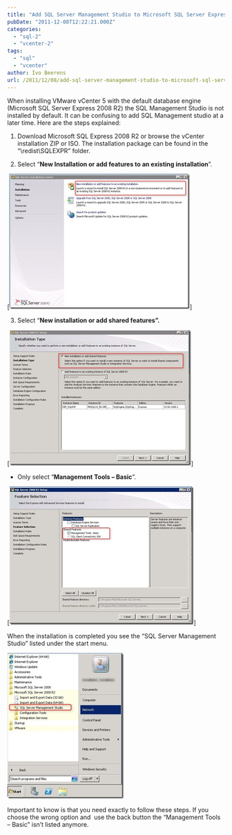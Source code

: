 ```yaml
---
title: "Add SQL Server Management Studio to Microsoft SQL Server Express 2008 R2"
pubDate: "2011-12-08T12:22:21.000Z"
categories: 
  - "sql-2"
  - "vcenter-2"
tags: 
  - "sql"
  - "vcenter"
author: Ivo Beerens
url: /2011/12/08/add-sql-server-management-studio-to-microsoft-sql-server-express-2008-r2/
---
```


When installing VMware vCenter 5 with the default database engine (Microsoft SQL Server Express 2008 R2) the SQL Management Studio is not installed by default. It can be confusing to add SQL Management studio at a later time. Here are the steps explained:

1. Download Microsoft SQL Express 2008 R2 or browse the vCenter installation ZIP or ISO. The installation package can be found in the “\redist\SQLEXPR” folder.

2. Select “**New Installation or add features to an existing installation**”.

[![2011-12-06 13h12_40](images/2011-12-06-13h12_40_thumb.jpg)]

3. Select “**New installation or add shared features”.**

[![2011-12-06 13h14_41](images/2011-12-06-13h14_41_thumb.jpg)]

- Only select “**Management Tools – Basic**”.

[![2011-12-06 13h15_07](images/2011-12-06-13h15_07_thumb.jpg)]

When the installation is completed you see the “SQL Server Management Studio” listed under the start menu.

[![2011-12-06 13h24_54](images/2011-12-06-13h24_54_thumb.jpg "2011-12-06 13h24_54")](images/2011-12-06-13h24_54.jpg)

Important to know is that you need exactly to follow these steps. If you choose the wrong option and  use the back button the “Management Tools – Basic” isn’t listed anymore.